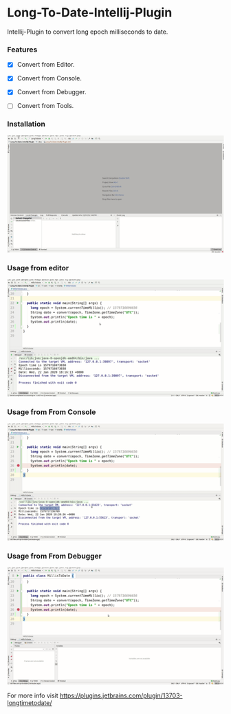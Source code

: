 # Long-To-Date-Intellij-Plugin
Intellij-Plugin to convert long epoch milliseconds to date.

### Features
- [x] Convert from Editor.
- [x] Convert from Console.
- [x] Convert from Debugger.
- [ ] Convert from Tools.


### Installation

![Installation Demo](gif/installation.gif)

### Usage from editor
![Editor Demo](gif/editor.gif)

### Usage from From Console
![Editor Demo](gif/console.gif)

### Usage from From Debugger
![Editor Demo](gif/debugger.gif)

For more info visit https://plugins.jetbrains.com/plugin/13703-longtimetodate/
